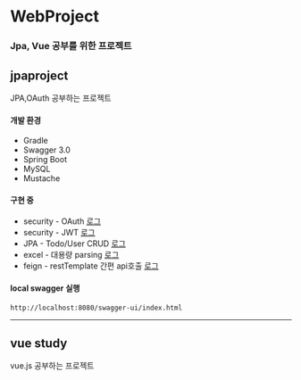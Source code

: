 # WebProject
### Jpa, Vue 공부를 위한 프로젝트  



## jpaproject

JPA,OAuth 공부하는 프로젝트


#### 개발 환경
- Gradle
- Swagger 3.0
- Spring Boot
- MySQL
- Mustache

#### 구현 중
- security - OAuth [로그](./oauth정리.md)
- security - JWT [로그](./jwt_log.md)
- JPA - Todo/User CRUD [로그](./jpa_log.md)
- excel - 대용량 parsing [로그](./excel대용량처리.md)
- feign - restTemplate 간편 api호출 [로그](./feign적용.md)


#### local swagger 실행
```
http://localhost:8080/swagger-ui/index.html
```  



----------------

## vue study

vue.js 공부하는 프로젝트

